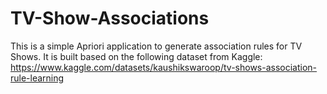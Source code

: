 # TV-Show-Associations

This is a simple Apriori application to generate association rules for TV Shows. It is built based on the following dataset from Kaggle: https://www.kaggle.com/datasets/kaushikswaroop/tv-shows-association-rule-learning

